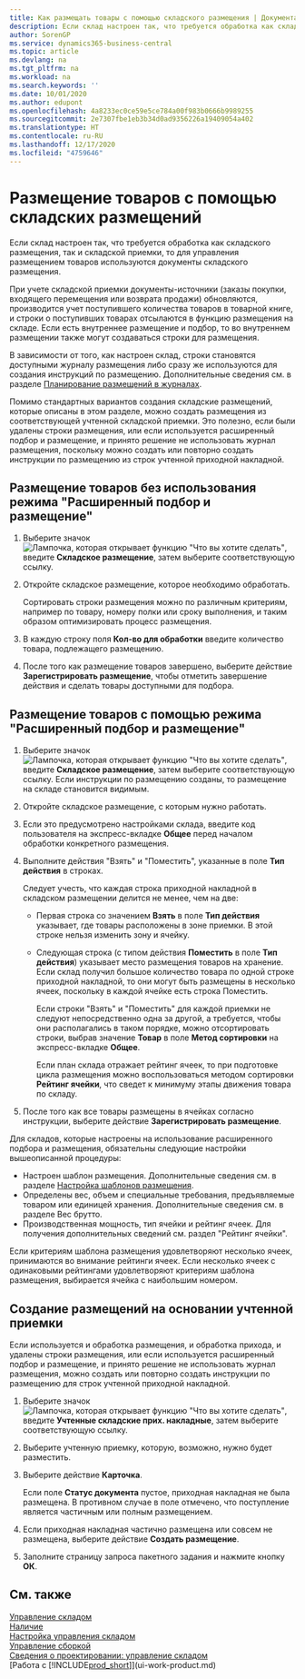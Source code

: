 ```yaml
---
title: Как размещать товары с помощью складского размещения | Документация Майкрософт
description: Если склад настроен так, что требуется обработка как складского размещения, так и складской приемки, то для управления размещением товаров используются документы складского размещения.
author: SorenGP
ms.service: dynamics365-business-central
ms.topic: article
ms.devlang: na
ms.tgt_pltfrm: na
ms.workload: na
ms.search.keywords: ''
ms.date: 10/01/2020
ms.author: edupont
ms.openlocfilehash: 4a8233ec0ce59e5ce784a00f983b0666b9989255
ms.sourcegitcommit: 2e7307fbe1eb3b34d0ad9356226a19409054a402
ms.translationtype: HT
ms.contentlocale: ru-RU
ms.lasthandoff: 12/17/2020
ms.locfileid: "4759646"
---
```

# <a name="put-items-away-with-warehouse-put-aways"></a>Размещение товаров с помощью складских размещений
Если склад настроен так, что требуется обработка как складского размещения, так и складской приемки, то для управления размещением товаров используются документы складского размещения.  

При учете складской приемки документы-источники (заказы покупки, входящего перемещения или возврата продажи) обновляются, производится учет поступившего количества товаров в товарной книге, и строки о поступивших товарах отсылаются в функцию размещения на складе. Если есть внутреннее размещение и подбор, то во внутреннем размещении также могут создаваться строки для размещения.  

В зависимости от того, как настроен склад, строки становятся доступными журналу размещения либо сразу же используются для создания инструкций по размещению. Дополнительные сведения см. в разделе [Планирование размещений в журналах](warehouse-how-to-plan-put-aways-in-worksheets.md).  

Помимо стандартных вариантов создания складские размещений, которые описаны в этом разделе, можно создать размещения из соответствующей учтенной складской приемки. Это полезно, если были удалены строки размещения, или если используется расширенный подбор и размещение, и принято решение не использовать журнал размещения, поскольку можно создать или повторно создать инструкции по размещению из строк учтенной приходной накладной.  

## <a name="to-put-items-away-without-directed-put-away-and-pick"></a>Размещение товаров без использования режима "Расширенный подбор и размещение"  
1.  Выберите значок ![Лампочка, которая открывает функцию "Что вы хотите сделать"](media/ui-search/search_small.png "Что вы хотите сделать"), введите **Складское размещение**, затем выберите соответствующую ссылку.  
2.  Откройте складское размещение, которое необходимо обработать.  

    Сортировать строки размещения можно по различным критериям, например по товару, номеру полки или сроку выполнения, и таким образом оптимизировать процесс размещения.  
3.  В каждую строку поля **Кол-во для обработки** введите количество товара, подлежащего размещению.  
4.  После того как размещение товаров завершено, выберите действие **Зарегистрировать размещение**, чтобы отметить завершение действия и сделать товары доступными для подбора.  

## <a name="to-put-items-away-with-directed-put-away-and-pick"></a>Размещение товаров с помощью режима "Расширенный подбор и размещение"  
1.  Выберите значок ![Лампочка, которая открывает функцию "Что вы хотите сделать"](media/ui-search/search_small.png "Что вы хотите сделать"), введите **Складское размещение**, затем выберите соответствующую ссылку.
    Если инструкции по размещению созданы, то размещение на складе становится видимым.  
2.  Откройте складское размещение, с которым нужно работать.  
3.  Если это предусмотрено настройками склада, введите код пользователя на экспресс-вкладке **Общее** перед началом обработки конкретного размещения.  
4.  Выполните действия "Взять" и "Поместить", указанные в поле **Тип действия** в строках.  

    Следует учесть, что каждая строка приходной накладной в складском размещении делится не менее, чем на две:  

    -   Первая строка со значением **Взять** в поле **Тип действия** указывает, где товары расположены в зоне приемки. В этой строке нельзя изменить зону и ячейку.  
    -   Следующая строка (с типом действия **Поместить** в поле **Тип действия**) указывает место размещения товаров на хранение. Если склад получил большое количество товара по одной строке приходной накладной, то они могут быть размещены в несколько ячеек, поскольку в каждой ячейке есть строка Поместить.  

        Если строки "Взять" и "Поместить" для каждой приемки не следуют непосредственно одна за другой, а требуется, чтобы они располагались в таком порядке, можно отсортировать строки, выбрав значение **Товар** в поле **Метод сортировки** на экспресс-вкладке **Общее**.  

        Если план склада отражает рейтинг ячеек, то при подготовке цикла размещения можно воспользоваться методом сортировки **Рейтинг ячейки**, что сведет к минимуму этапы движения товара по складу.  

5.  После того как все товары размещены в ячейках согласно инструкции, выберите действие **Зарегистрировать размещение**.  

Для складов, которые настроены на использование расширенного подбора и размещения, обязательны следующие настройки вышеописанной процедуры:  

- Настроен шаблон размещения. Дополнительные сведения см. в разделе [Настройка шаблонов размещения](warehouse-how-to-set-up-put-away-templates.md).  
- Определены вес, объем и специальные требования, предъявляемые товаром или единицей хранения. Дополнительные сведения см. в разделе Вес брутто.  
- Производственная мощность, тип ячейки и рейтинг ячеек. Для получения дополнительных сведений см. раздел "Рейтинг ячейки".  

Если критериям шаблона размещения удовлетворяют несколько ячеек, принимаются во внимание рейтинги ячеек. Если несколько ячеек с одинаковыми рейтингами удовлетворяют критериям шаблона размещения, выбирается ячейка с наибольшим номером.

## <a name="to-create-a-put-away-from-a-posted-receipt"></a>Создание размещений на основании учтенной приемки  
 Если используется и обработка размещения, и обработка прихода, и удалены строки размещения, или если используется расширенный подбор и размещение, и принято решение не использовать журнал размещения, можно создать или повторно создать инструкции по размещению для строк учтенной приходной накладной.

1.  Выберите значок ![Лампочка, которая открывает функцию "Что вы хотите сделать"](media/ui-search/search_small.png "Что вы хотите сделать"), введите **Учтенные складские прих. накладные**, затем выберите соответствующую ссылку.  
2.  Выберите учтенную приемку, которую, возможно, нужно будет разместить.  
3.  Выберите действие **Карточка**.  

    Если поле **Статус документа** пустое, приходная накладная не была размещена. В противном случае в поле отмечено, что поступление является частичным или полным размещением.  

4.  Если приходная накладная частично размещена или совсем не размещена, выберите действие **Создать размещение**.  
5.  Заполните страницу запроса пакетного задания и нажмите кнопку **ОК**.   

## <a name="see-also"></a>См. также  
[Управление складом](warehouse-manage-warehouse.md)  
[Наличие](inventory-manage-inventory.md)  
[Настройка управления складом](warehouse-setup-warehouse.md)     
[Управление сборкой](assembly-assemble-items.md)    
[Сведения о проектировании: управление складом](design-details-warehouse-management.md)  
[Работа с [!INCLUDE[prod_short](includes/prod_short.md)]](ui-work-product.md)
